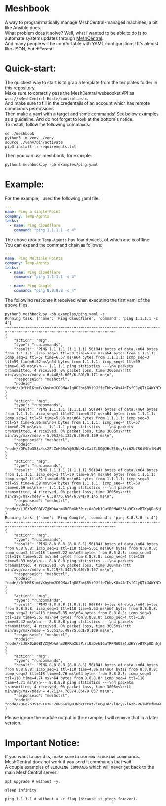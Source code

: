 # Meshbook

A way to programmatically manage MeshCentral-managed machines, a bit like Ansible does.<br>
What problem does it solve? Well, what I wanted to be able to do is to automate system updates through [MeshCentral](https://github.com/ylianst/meshcentral).<br>
And many people will be comfortable with YAML configurations! It's almost like JSON, but different!<br>

# Quick-start:

The quickest way to start is to grab a template from the templates folder in this repository.<br>
Make sure to correctly pass the MeshCentral websocket API as `wss://<MeshCentral-Host>/control.ashx`.<br>
And make sure to fill in the credentails of an account which has remote commands permissions.<br>
Then make a yaml with a target and some commands! See below examples as a guideline. And do not forget to look at the bottom's notice.<br>
To install, follow the following commands:<br>

```shell
cd ./meshbook
python3 -m venv ./venv
source ./venv/bin/activate
pip3 install -r requirements.txt
```
Then you can use meshbook, for example:
```shell
python3 meshbook.py -pb examples/ping.yaml
```

# Example:

For the example, I used the following yaml file:

```yaml
---
name: Ping a single Point
company: Temp-Agents
tasks:
  - name: Ping Cloudflare
    command: "ping 1.1.1.1 -c 4"
```

The above group: `Temp-Agents` has four devices, of which one is offline.<br>
You can expand the command chain as follows:<br>

```yaml
---
name: Ping Multiple Points
company: Temp-Agents
tasks:
  - name: Ping Cloudflare
    command: "ping 1.1.1.1 -c 4"

  - name: Ping Google
    command: "ping 8.8.8.8 -c 4"
```

The following response it received when executing the first yaml of the above files.

```shell
python3 meshbook.py -pb examples/ping.yaml -s
Running task: {'name': 'Ping Cloudflare', 'command': 'ping 1.1.1.1 -c 4'}
-=--=--=--=--=--=--=--=--=--=--=--=--=--=--=--=--=--=--=--=--=--=--=--=--=--=--=--=--=--=--=--=--=--=--=--=--=--=--=--=-
{
    "action": "msg",
    "type": "runcommands",
    "result": "PING 1.1.1.1 (1.1.1.1) 56(84) bytes of data.\n64 bytes from 1.1.1.1: icmp_seq=1 ttl=59 time=6.89 ms\n64 bytes from 1.1.1.1: icmp_seq=2 ttl=59 time=6.57 ms\n64 bytes from 1.1.1.1: icmp_seq=3 ttl=59 time=6.52 ms\n64 bytes from 1.1.1.1: icmp_seq=4 ttl=59 time=6.45 ms\n\n--- 1.1.1.1 ping statistics ---\n4 packets transmitted, 4 received, 0% packet loss, time 3005ms\nrtt min/avg/max/mdev = 6.446/6.605/6.892/0.171 ms\n",
    "responseid": "meshctrl",
    "nodeid": "node//0fHMlKtmfVXhyHmJC09MWaIg0GZom$RVi9JffeTbbvKOx4AnTsfCJyQTiG4WYNIm"
}
{
    "action": "msg",
    "type": "runcommands",
    "result": "PING 1.1.1.1 (1.1.1.1) 56(84) bytes of data.\n64 bytes from 1.1.1.1: icmp_seq=1 ttl=57 time=6.27 ms\n64 bytes from 1.1.1.1: icmp_seq=2 ttl=57 time=5.96 ms\n64 bytes from 1.1.1.1: icmp_seq=3 ttl=57 time=5.96 ms\n64 bytes from 1.1.1.1: icmp_seq=4 ttl=57 time=6.29 ms\n\n--- 1.1.1.1 ping statistics ---\n4 packets transmitted, 4 received, 0% packet loss, time 3005ms\nrtt min/avg/max/mdev = 5.963/6.122/6.292/0.159 ms\n",
    "responseid": "meshctrl",
    "nodeid": "node//QFq2o35$cHss2ELZnH6SnY@0JNbK1zXatZiUQ@JBcZlQcy8xi62b7R6iMfmfMaFL"
}
{
    "action": "msg",
    "type": "runcommands",
    "result": "PING 1.1.1.1 (1.1.1.1) 56(84) bytes of data.\n64 bytes from 1.1.1.1: icmp_seq=1 ttl=59 time=6.94 ms\n64 bytes from 1.1.1.1: icmp_seq=2 ttl=59 time=6.66 ms\n64 bytes from 1.1.1.1: icmp_seq=3 ttl=59 time=6.59 ms\n64 bytes from 1.1.1.1: icmp_seq=4 ttl=59 time=6.59 ms\n\n--- 1.1.1.1 ping statistics ---\n4 packets transmitted, 4 received, 0% packet loss, time 3005ms\nrtt min/avg/max/mdev = 6.587/6.694/6.941/0.145 ms\n",
    "responseid": "meshctrl",
    "nodeid": "node//LJEX0zEOBTVZ@WDAArmURFRmXb3Puri0aQvb1GuYRPNA05S4u3EYrvBTKpQDn6jF"
}
Running task: {'name': 'Ping Google', 'command': 'ping 8.8.8.8 -c 4'}
-=--=--=--=--=--=--=--=--=--=--=--=--=--=--=--=--=--=--=--=--=--=--=--=--=--=--=--=--=--=--=--=--=--=--=--=--=--=--=--=-
{
    "action": "msg",
    "type": "runcommands",
    "result": "PING 8.8.8.8 (8.8.8.8) 56(84) bytes of data.\n64 bytes from 8.8.8.8: icmp_seq=1 ttl=118 time=5.61 ms\n64 bytes from 8.8.8.8: icmp_seq=2 ttl=118 time=5.22 ms\n64 bytes from 8.8.8.8: icmp_seq=3 ttl=118 time=5.23 ms\n64 bytes from 8.8.8.8: icmp_seq=4 ttl=118 time=5.33 ms\n\n--- 8.8.8.8 ping statistics ---\n4 packets transmitted, 4 received, 0% packet loss, time 3004ms\nrtt min/avg/max/mdev = 5.219/5.344/5.606/0.157 ms\n",
    "responseid": "meshctrl",
    "nodeid": "node//0fHMlKtmfVXhyHmJC09MWaIg0GZom$RVi9JffeTbbvKOx4AnTsfCJyQTiG4WYNIm"
}
{
    "action": "msg",
    "type": "runcommands",
    "result": "PING 8.8.8.8 (8.8.8.8) 56(84) bytes of data.\n64 bytes from 8.8.8.8: icmp_seq=1 ttl=118 time=5.63 ms\n64 bytes from 8.8.8.8: icmp_seq=2 ttl=118 time=5.35 ms\n64 bytes from 8.8.8.8: icmp_seq=3 ttl=118 time=5.55 ms\n64 bytes from 8.8.8.8: icmp_seq=4 ttl=118 time=5.42 ms\n\n--- 8.8.8.8 ping statistics ---\n4 packets transmitted, 4 received, 0% packet loss, time 3005ms\nrtt min/avg/max/mdev = 5.351/5.487/5.631/0.109 ms\n",
    "responseid": "meshctrl",
    "nodeid": "node//LJEX0zEOBTVZ@WDAArmURFRmXb3Puri0aQvb1GuYRPNA05S4u3EYrvBTKpQDn6jF"
}
{
    "action": "msg",
    "type": "runcommands",
    "result": "PING 8.8.8.8 (8.8.8.8) 56(84) bytes of data.\n64 bytes from 8.8.8.8: icmp_seq=1 ttl=118 time=4.86 ms\n64 bytes from 8.8.8.8: icmp_seq=2 ttl=118 time=4.76 ms\n64 bytes from 8.8.8.8: icmp_seq=3 ttl=118 time=4.74 ms\n64 bytes from 8.8.8.8: icmp_seq=4 ttl=118 time=4.71 ms\n\n--- 8.8.8.8 ping statistics ---\n4 packets transmitted, 4 received, 0% packet loss, time 3006ms\nrtt min/avg/max/mdev = 4.711/4.768/4.864/0.057 ms\n",
    "responseid": "meshctrl",
    "nodeid": "node//QFq2o35$cHss2ELZnH6SnY@0JNbK1zXatZiUQ@JBcZlQcy8xi62b7R6iMfmfMaFL"
}
```
Please ignore the module output in the example, I will remove that in a later version.

# Important Notice:

If you want to use this, make sure to use `NON-BLOCKING` commands. MeshCentral does not work if you send it commands that wait.<br>
A couple examples of `BLOCKING COMMANDS` which will never get back to the main MeshCentral server:

```shell
apt upgrade # without -y.

sleep infinity

ping 1.1.1.1 # without a -c flag (because it pings forever).
```
